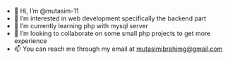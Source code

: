 - 👋 Hi, I’m @mutasim-11
- 👀 I’m interested in web development specifically the backend part
- 🌱 I’m currently learning php with mysql server
- 💞️ I’m looking to collaborate on some small php projects to get more experience
- 📫 You can reach me through my email at mutasimibrahimg@gmail.com

<!---
mutasim-11/mutasim-11 is a ✨ special ✨ repository because its `README.md` (this file) appears on your GitHub profile.
You can click the Preview link to take a look at your changes.
--->
